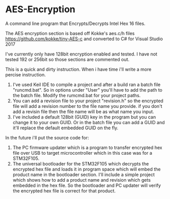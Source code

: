 # AES-Encryption
A command line program that Encrypts/Decrypts Intel Hex 16 files.

The AES encryption section is based off Kokke's aes.c/h files https://github.com/kokke/tiny-AES-c and converted to C# for Visual Studio 2017

I've currently only have 128bit encryption enabled and tested. I have not tested 192 or 256bit so those sections are commented out. 

This is a quick and dirty instruction. When i have time i'll write a more percise instruction.
1. I've used Keil IDE to compile a project and after a build ran a batch file "runcmd.bat". So in options under "User" you'll have to add the path to the batch file. Modify the rumcmd.bat for your project paths. 
2. You can add a revision file to your project "revision.h" so the encrypted file will add a revision number to the file name you provide. if you don't add a revisin file then the file name will be as what name you input.
3. I've included a default 128bit (GUID) key in the program but you can change it to your own GUID. Or in the batch file you can add a GUID and it'll replace the default embedded GUID on the fly.


In the future i'll put the source code for:
1. The PC firmware updater which is a program to transfer encrypted hex file over USB to target microcontroller which in this case was for a STM32F105.
2. The universal bootloader for the STM32F105 which decrypts the encrypted hex file and loads it in program space which will embed the product name in the bootloader section. I'll include a simple project which shows how to add a product name and revision which gets embedded in the hex file. So the bootloader and PC updater will verify the encrypted hex file is correct for that product. 
